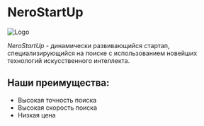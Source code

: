# **NeroStartUp**
![Logo](https://camo.githubusercontent.com/c6727c717cad1e4820481abb87524f90782445c5/68747470733a2f2f692e696d6775722e636f6d2f495a4f525769492e706e67)


*NeroStartUp* - динамически развивающийся стартап, специализирующийся на поиске с использованием новейших технологий искусственного интеллекта.


## **Наши преимущества:**
* Высокая точность поиска
* Высокая скорость поиска
* Низкая цена
